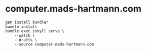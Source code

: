 # computer.mads-hartmann.com

```
gem install bundler
bundle install
bundle exec jekyll serve \
    --watch \
    --drafts \
    --source computer.mads-hartmann.com
```
